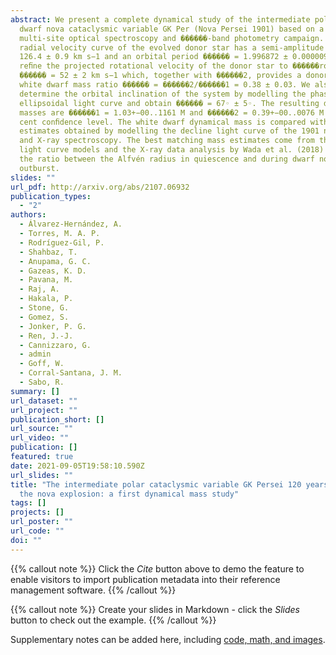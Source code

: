 ```yaml
---
abstract: We present a complete dynamical study of the intermediate polar and
  dwarf nova cataclysmic variable GK Per (Nova Persei 1901) based on a
  multi-site optical spectroscopy and ������-band photometry campaign. The
  radial velocity curve of the evolved donor star has a semi-amplitude ������2 =
  126.4 ± 0.9 km s−1 and an orbital period ������ = 1.996872 ± 0.000009 d. We
  reﬁne the projected rotational velocity of the donor star to ������rot sin
  ������ = 52 ± 2 km s−1 which, together with ������2, provides a donor star to
  white dwarf mass ratio ������ = ������2/������1 = 0.38 ± 0.03. We also
  determine the orbital inclination of the system by modelling the phase-folded
  ellipsoidal light curve and obtain ������ = 67◦ ± 5◦. The resulting dynamical
  masses are ������1 = 1.03+−00..1161 M and ������2 = 0.39+−00..0076 M at 68 per
  cent conﬁdence level. The white dwarf dynamical mass is compared with
  estimates obtained by modelling the decline light curve of the 1901 nova event
  and X-ray spectroscopy. The best matching mass estimates come from the nova
  light curve models and the X-ray data analysis by Wada et al. (2018) that use
  the ratio between the Alfvén radius in quiescence and during dwarf nova
  outburst.
slides: ""
url_pdf: http://arxiv.org/abs/2107.06932
publication_types:
  - "2"
authors:
  - Álvarez-Hernández, A.
  - Torres, M. A. P.
  - Rodríguez-Gil, P.
  - Shahbaz, T.
  - Anupama, G. C.
  - Gazeas, K. D.
  - Pavana, M.
  - Raj, A.
  - Hakala, P.
  - Stone, G.
  - Gomez, S.
  - Jonker, P. G.
  - Ren, J.-J.
  - Cannizzaro, G.
  - admin
  - Goff, W.
  - Corral-Santana, J. M.
  - Sabo, R.
summary: []
url_dataset: ""
url_project: ""
publication_short: []
url_source: ""
url_video: ""
publication: []
featured: true
date: 2021-09-05T19:58:10.590Z
url_slides: ""
title: "The intermediate polar cataclysmic variable GK Persei 120 years after
  the nova explosion: a first dynamical mass study"
tags: []
projects: []
url_poster: ""
url_code: ""
doi: ""
---
```


{{% callout note %}}
Click the *Cite* button above to demo the feature to enable visitors to import publication metadata into their reference management software.
{{% /callout %}}

{{% callout note %}}
Create your slides in Markdown - click the *Slides* button to check out the example.
{{% /callout %}}

Supplementary notes can be added here, including [code, math, and images](https://wowchemy.com/docs/writing-markdown-latex/).
